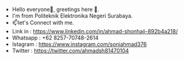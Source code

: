 - Hello everyone👋, greetings here 👀.
- I'm from Politeknik Elektronika Negeri  Surabaya.
- 📫let's Connect with me. 
- Link in   : https://www.linkedin.com/in/ahmad-shonhaji-892b4a218/ 
- Whatsapp  : +62 8257-70748-2614 
- Istagram  : https://www.instagram.com/soniahmad376
- Twitter   : https://twitter.com/ahmadsh81470104
